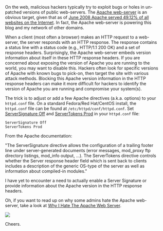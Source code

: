 On the web, malicious hackers typically try to exploit bugs or holes in un-patched versions of public web-servers.  The [Apache web-server](http://httpd.apache.org/) is an obvious target, given that as of [June 2008 Apache served 49.12% of all websites on the Internet](http://news.netcraft.com/archives/2008/06/22/june_2008_web_server_survey.html).  In fact, the Apache web-server is powering this blog and my network of other domains.

When a client (most often a browser) makes an HTTP request to a web-server, the server responds with an HTTP response.  The response contains a status line with a status code (e.g., HTTP/1.1 200 OK) and a set of response headers.  Surprisingly, the Apache web-server embeds version information about itself in these HTTP response headers.  If you are concerned about exposing the version of Apache you are running to the world, you may want to disable this.  Hackers often look for specific versions of Apache with known bugs to pick-on, then target the site with various attack methods.  Blocking this Apache version information in the HTTP response headers can make it more difficult for hackers to identify the version of Apache you are running and compromise your system(s).

The trick is to adjust or add a few Apache directives (a.k.a. options) to your `httpd.conf` file.  On a standard Fedora/Red Hat/CentOS install, the `httpd.conf` file can be found at `/etc/httpd/conf/httpd.conf`.  Set [ServerSignature Off](http://httpd.apache.org/docs/2.2/mod/core.html#serversignature) and [ServerTokens Prod](http://httpd.apache.org/docs/2.2/mod/core.html#servertokens) in your `httpd.conf` file:

```
ServerSignature Off
ServerTokens Prod
```

From the Apache documentation:

"The ServerSignature directive allows the configuration of a trailing footer line under server-generated documents (error messages, mod_proxy ftp directory listings, mod_info output, ...).  The ServerTokens directive controls whether the Server response header field which is sent back to clients includes a description of the generic OS-type of the server as well as information about compiled-in modules."

I have yet to encounter a need to actually enable a Server Signature or provide information about the Apache version in the HTTP response headers.

Oh, if you want to read up on why some admins hate the Apache web-server, take a look at [Why I Hate The Apache Web Server](http://people.apache.org/~rbowen/presentations/apacheconEU2005/hate_apache.pdf).

<img src="https://raw.githubusercontent.com/markkolich/blog/master/content/static/entries/howto-hide-apache-server-version-for-security-using-servertokens-and-serversignature/http_response.png">

Cheers.

<!--- tags: apache, security -->
